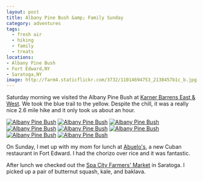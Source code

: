 ```yaml
---
layout: post
title: Albany Pine Bush &amp; Family Sunday
category: adventures
tags: 
  - fresh air
  - hiking
  - family
  - treats
locations: 
- Albany Pine Bush
- Fort Edward,NY
- Saratoga,NY
image: http://farm4.staticflickr.com/3732/11014694753_2138457b1c_b.jpg
---
```


Saturday morning we visited the Albany Pine Bush at [Karner Barrens East &amp; West](https://www.albanypinebush.org/recreation-center/trails-maps-and-conditions). We took the blue trail to the yellow. Despite the chill, it was a really nice 2.6 mile hike and it only took us about an hour.

<a href="http://www.flickr.com/photos/katydecorah/11014467535/" title="Albany Pine Bush by katydecorah, on Flickr"><img src="http://farm6.staticflickr.com/5476/11014467535_9997bb11dc_b.jpg" class="img-half" alt="Albany Pine Bush"></a>
<a href="http://www.flickr.com/photos/katydecorah/11014685923/" title="Albany Pine Bush by katydecorah, on Flickr"><img src="http://farm6.staticflickr.com/5481/11014685923_44beb03e51_b.jpg" class="img-half" alt="Albany Pine Bush"></a>
<a href="http://www.flickr.com/photos/katydecorah/11014469795/" title="Albany Pine Bush by katydecorah, on Flickr"><img src="http://farm4.staticflickr.com/3748/11014469795_9e8d7fd8de_b.jpg" class="img-half" alt="Albany Pine Bush"></a>
<a href="http://www.flickr.com/photos/katydecorah/11014481035/" title="Albany Pine Bush by katydecorah, on Flickr"><img src="http://farm4.staticflickr.com/3813/11014481035_1b4c1b5bf0_b.jpg" class="img-half" alt="Albany Pine Bush"></a>
<a href="http://www.flickr.com/photos/katydecorah/11014694753/" title="Albany Pine Bush by katydecorah, on Flickr"><img src="http://farm4.staticflickr.com/3732/11014694753_2138457b1c_b.jpg" class="pop-out" alt="Albany Pine Bush"></a>
<a href="http://www.flickr.com/photos/katydecorah/11014698393/" title="Albany Pine Bush by katydecorah, on Flickr"><img src="http://farm3.staticflickr.com/2820/11014698393_715ae65205_b.jpg" alt="Albany Pine Bush"></a>
<a href="http://www.flickr.com/photos/katydecorah/11014588346/" title="Albany Pine Bush by katydecorah, on Flickr"><img src="http://farm8.staticflickr.com/7434/11014588346_aa1e853894_b.jpg" class="img-half" alt="Albany Pine Bush"></a>
<a href="http://www.flickr.com/photos/katydecorah/11014591986/" title="Albany Pine Bush by katydecorah, on Flickr"><img src="http://farm6.staticflickr.com/5484/11014591986_910ff3031d_b.jpg" class="img-half" alt="Albany Pine Bush"></a>

On Sunday, I met up with my mom for lunch at [Abuelo's](https://www.facebook.com/pages/Abuelos-Cuban-Restaurant/563265377040082), a new Cuban restaurant in Fort Edward. I had the chorizo over rice and it was fantastic. 

After lunch we checked out the [Spa City Farmers' Market](http://spacitymarket.com/test/) in Saratoga. I picked up a pair of butternut squash, kale, and baklava.
